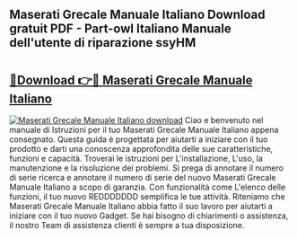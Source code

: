 ## Maserati Grecale Manuale Italiano Download gratuit PDF - Part-owl Italiano Manuale dell'utente di riparazione ssyHM

# <h2><a href="http://dfcq0u.blite.top/?on=Maserati+Grecale+Manuale+Italiano">🔗Download 👉🔴 Maserati Grecale Manuale Italiano</a></h2>

[![Maserati Grecale Manuale Italiano download](https://i.imgur.com/lujVjoI.png)](http://dfcq0u.blite.top/?on=Maserati+Grecale+Manuale+Italiano)
Ciao e benvenuto nel manuale di Istruzioni per il tuo Maserati Grecale Manuale Italiano appena consegnato. Questa guida è progettata per aiutarti a iniziare con il tuo prodotto e darti una conoscenza approfondita delle sue caratteristiche, funzioni e capacità. Troverai le istruzioni per L'installazione, L'uso, la manutenzione e la risoluzione dei problemi. Si prega di annotare il numero di serie ricerca e annotare il numero di serie del nuovo Maserati Grecale Manuale Italiano a scopo di garanzia. Con funzionalità come L'elenco delle funzioni, il tuo nuovo REDDDDDDD semplifica le tue attività. Riteniamo che Maserati Grecale Manuale Italiano abbia fatto il suo lavoro per aiutarti a iniziare con il tuo nuovo Gadget. Se hai bisogno di chiarimenti o assistenza, il nostro Team di assistenza clienti è sempre a tua disposizione.
